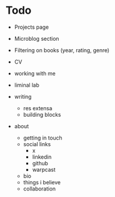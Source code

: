 # Todo

- Projects page
- Microblog section
- Filtering on books (year, rating, genre)

- CV
- working with me
- liminal lab
- writing
  - res extensa
  - building blocks
- about
  - getting in touch
  - social links
    - x
    - linkedin
    - github
    - warpcast
  - bio
  - things i believe
  - collaboration
